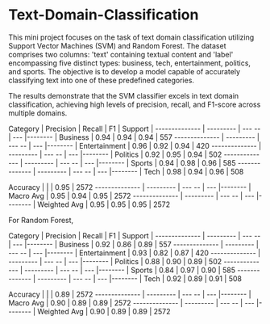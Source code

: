 # Text-Domain-Classification
This mini project focuses on the task of text domain classification utilizing Support Vector Machines (SVM) and Random Forest. The dataset comprises two columns: 'text' containing textual content and 'label' encompassing five distinct types: business, tech, entertainment, politics, and sports. The objective is to develop a model capable of accurately classifying text into one of these predefined categories.

The results demonstrate that the SVM classifier excels in text domain classification, achieving high levels of precision, recall, and F1-score across multiple domains. 

Category       | Precision | Recall | F1   | Support |
-------------- | --------- | --- -- | ---  |-------- |
Business       | 0.94      | 0.94   | 0.94 | 557 
-------------- | --------- | --- -- | ---  |-------- |
Entertainment  | 0.96      | 0.92   | 0.94 | 420 
-------------- | --------- | --- -- | ---  |-------- |
Politics       | 0.92      | 0.95   | 0.94 | 502 
-------------- | --------- | --- -- | ---  |-------- |
Sports         | 0.94      | 0.98   | 0.96 | 585 
-------------- | --------- | --- -- | ---  |-------- |
Tech           | 0.98      | 0.94   | 0.96 | 508

Accuracy       |           |        | 0.95 | 2572
-------------- | --------- | --- -- | ---  |-------- |
Macro Avg      | 0.95      | 0.94   | 0.95 | 2572 
-------------- | --------- | --- -- | ---  |-------- |
Weighted Avg   | 0.95      | 0.95   | 0.95 |  2572 

For Random Forest, 

Category       | Precision | Recall | F1   | Support |
-------------- | --------- | --- -- | ---  |-------- |
Business       | 0.92      | 0.86   | 0.89 | 557 
-------------- | --------- | --- -- | ---  |-------- |
Entertainment  | 0.93       | 0.82  | 0.87 | 420 
-------------- | --------- | --- -- | ---  |-------- |
Politics       | 0.88      | 0.90   | 0.89 | 502 
-------------- | --------- | --- -- | ---  |-------- |
Sports         | 0.84      | 0.97   | 0.90 | 585 
-------------- | --------- | --- -- | ---  |-------- |
Tech           | 0.92      | 0.89   | 0.91 | 508

Accuracy       |           |        | 0.89 | 2572
-------------- | --------- | --- -- | ---  |-------- |
Macro Avg      | 0.90      | 0.89   | 0.89 | 2572 
-------------- | --------- | --- -- | ---  |-------- |
Weighted Avg   | 0.90      | 0.89   | 0.89 |  2572 

